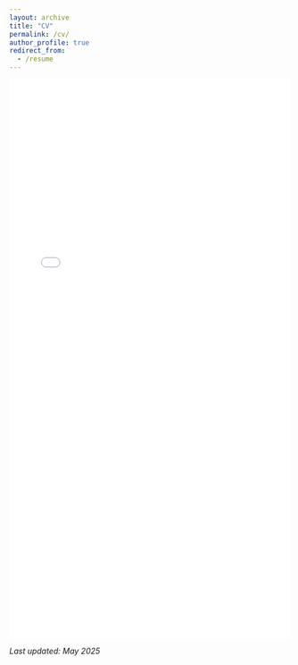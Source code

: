 ```yaml
---
layout: archive
title: "CV"
permalink: /cv/
author_profile: true
redirect_from:
  - /resume
---
```


<embed src="/files/zhang_resume_2025.pdf" type="application/pdf" width="100%" height="1000px" style="border: none;" />

_Last updated: May 2025_
